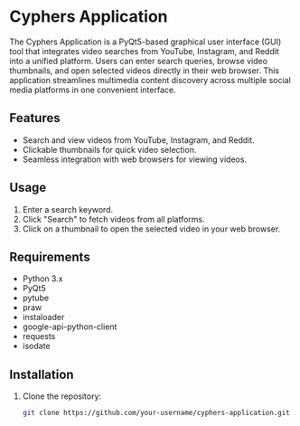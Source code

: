 # Cyphers Application

The Cyphers Application is a PyQt5-based graphical user interface (GUI) tool that integrates video searches from YouTube, Instagram, and Reddit into a unified platform. Users can enter search queries, browse video thumbnails, and open selected videos directly in their web browser. This application streamlines multimedia content discovery across multiple social media platforms in one convenient interface.

## Features

- Search and view videos from YouTube, Instagram, and Reddit.
- Clickable thumbnails for quick video selection.
- Seamless integration with web browsers for viewing videos.

## Usage

1. Enter a search keyword.
2. Click "Search" to fetch videos from all platforms.
3. Click on a thumbnail to open the selected video in your web browser.

## Requirements

- Python 3.x
- PyQt5
- pytube
- praw
- instaloader
- google-api-python-client
- requests
- isodate

## Installation

1. Clone the repository:
   ```bash
   git clone https://github.com/your-username/cyphers-application.git
